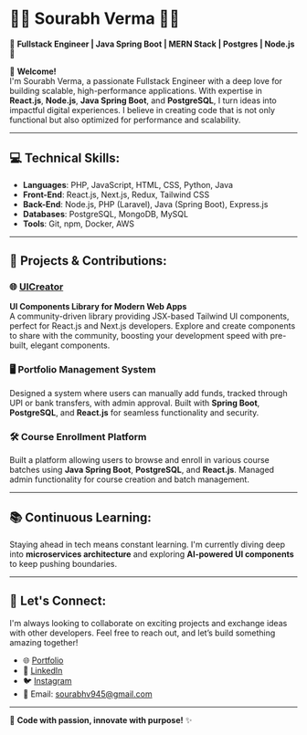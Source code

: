 # 👨‍💻 Sourabh Verma 👨‍💻

🌟 **Fullstack Engineer | Java Spring Boot | MERN Stack | Postgres | Node.js** 🌟



👋 **Welcome!**  
I'm Sourabh Verma, a passionate Fullstack Engineer with a deep love for building scalable, high-performance applications. With expertise in **React.js**, **Node.js**, **Java Spring Boot**, and **PostgreSQL**, I turn ideas into impactful digital experiences. I believe in creating code that is not only functional but also optimized for performance and scalability.

---

## 💻 **Technical Skills**:

- **Languages**: PHP, JavaScript, HTML, CSS, Python, Java
- **Front-End**: React.js, Next.js, Redux, Tailwind CSS
- **Back-End**: Node.js, PHP (Laravel), Java (Spring Boot), Express.js
- **Databases**: PostgreSQL, MongoDB, MySQL
- **Tools**: Git, npm, Docker, AWS

---

## 🚀 **Projects & Contributions**:

### 🌐 [UICreator](https://www.uicreator.site)  
**UI Components Library for Modern Web Apps**  
A community-driven library providing JSX-based Tailwind UI components, perfect for React.js and Next.js developers. Explore and create components to share with the community, boosting your development speed with pre-built, elegant components.

### 🖥️ **Portfolio Management System**  
Designed a system where users can manually add funds, tracked through UPI or bank transfers, with admin approval. Built with **Spring Boot**, **PostgreSQL**, and **React.js** for seamless functionality and security.

### 🛠️ **Course Enrollment Platform**  
Built a platform allowing users to browse and enroll in various course batches using **Java Spring Boot**, **PostgreSQL**, and **React.js**. Managed admin functionality for course creation and batch management.

---

## 📚 **Continuous Learning**:
Staying ahead in tech means constant learning. I'm currently diving deep into **microservices architecture** and exploring **AI-powered UI components** to keep pushing boundaries.

---

## 🌟 **Let's Connect**:
I'm always looking to collaborate on exciting projects and exchange ideas with other developers. Feel free to reach out, and let’s build something amazing together!

- 🌐 [Portfolio](#)
- 📝 [LinkedIn](https://www.linkedin.com/in/sourabh-verma-929994236/)
- 🐦 [Instagram](https://www.instagram.com/sourabh_verma77/)
- 📧 Email: [sourabhv945@gmail.com](mailto:sourabhv945@gmail.com)

---

🚀 **Code with passion, innovate with purpose!** ✨
